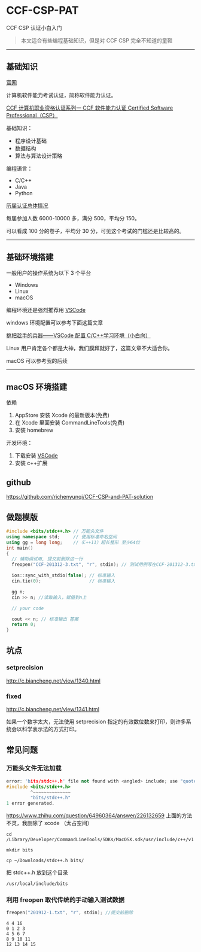 # CCF-CSP-PAT

CCF CSP 认证小白入门

> 本文适合有些编程基础知识，但是对 CCF CSP 完全不知道的童鞋

---

## 基础知识

[官网](https://cspro.org/)

计算机软件能力考试认证，简称软件能力认证。

[CCF 计算机职业资格认证系列一 CCF 软件能力认证 Certified Software Professional（CSP）](https://www.cspro.org/cms/show.action?code=publish_4028807662f1ccee0162f55d6abc0037&siteid=100000&newsid=62ebd5ce75b54c56a04332c97705f421&channelid=0000000107)

基础知识：

- 程序设计基础
- 数据结构
- 算法与算法设计策略

编程语言：

- C/C++
- Java
- Python

[历届认证总体情况](https://www.cspro.org/Scores/)

每届参加人数 6000-10000 多，满分 500，平均分 150。

可以看成 100 分的卷子，平均分 30 分，可见这个考试的门槛还是比较高的。

---

## 基础环境搭建

一般用户的操作系统为以下 3 个平台

- Windows
- Linux
- macOS

编程环境还是强烈推荐用 [VSCode]()

windows 环境配置可以参考下面这篇文章

[挑把趁手的兵器——VSCode 配置 C/C++学习环境（小白向）](https://zhuanlan.zhihu.com/p/147366852)

Linux 用户肯定各个都是大神，我们膜拜就好了，这篇文章不大适合你。

macOS 可以参考我的后续

---

## macOS 环境搭建

依赖

1. AppStore 安装 Xcode 的最新版本(免费)
2. 在 Xcode 里面安装 CommandLineTools(免费)
3. 安装 homebrew

开发环境：

1. 下载安装 [VSCode](https://code.visualstudio.com/)
2. 安装 c++扩展

## github

https://github.com/richenyunqi/CCF-CSP-and-PAT-solution

## 做题模版

```c++
#include <bits/stdc++.h> // 万能头文件
using namespace std;     // 使用标准命名空间
using gg = long long;    //（C++11）超长整形 至少64位
int main()
{
  // 辅助调试用, 提交前删除这一行
  freopen("CCF-201312-3.txt", "r", stdin); // 测试用例写在CCF-201312-3.txt里

  ios::sync_with_stdio(false); // 标准输入
  cin.tie(0);                  // 标准输入

  gg n;
  cin >> n; //读取输入，赋值到n上

  // your code

  cout << n; // 标准输出 答案
  return 0;
}
```

## 坑点

### setprecision

http://c.biancheng.net/view/1340.html

### fixed

http://c.biancheng.net/view/1341.html

如果一个数字太大，无法使用 setprecision 指定的有效数位数来打印，则许多系统会以科学表示法的方式打印。

## 常见问题

### 万能头文件无法加载

```c++
error: 'bits/stdc++.h' file not found with <angled> include; use "quotes" instead
#include <bits/stdc++.h>
         ^~~~~~~~~~~~~~~
         "bits/stdc++.h"
1 error generated.
```

https://www.zhihu.com/question/64960364/answer/226132659
上面的方法不灵，我删除了 xcode （太占空间）

```
cd /Library/Developer/CommandLineTools/SDKs/MacOSX.sdk/usr/include/c++/v1

mkdir bits

cp ~/Downloads/stdc++.h bits/
```

把 stdc++.h 放到这个目录

```
/usr/local/include/bits
```

### 利用 freopen 取代传统的手动输入测试数据

```c++
freopen("201912-1.txt", "r", stdin); //提交前删除
```

```
4 4 16
0 1 2 3
4 5 6 7
8 9 10 11
12 13 14 15
```
